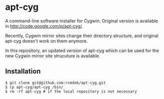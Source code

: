 apt-cyg
=======

A command-line software installer for Cygwin.
Original version is available in http://code.google.com/p/apt-cyg/.

Recently, Cygwin mirror sites change their directory structure,
and original apt-cyg doesn't work on them anymore.

In this repository, an updated version of apt-cyg which can be used for
the new Cygwin mirror site strucuture is available.


## Installation

    $ git clone git@github.com:rcmdnk/apt-cyg.git
    $ cp apt-cyg/apt-cyg /bin/
    $ rm -rf apt-cyg # if the local repository is not necessary
